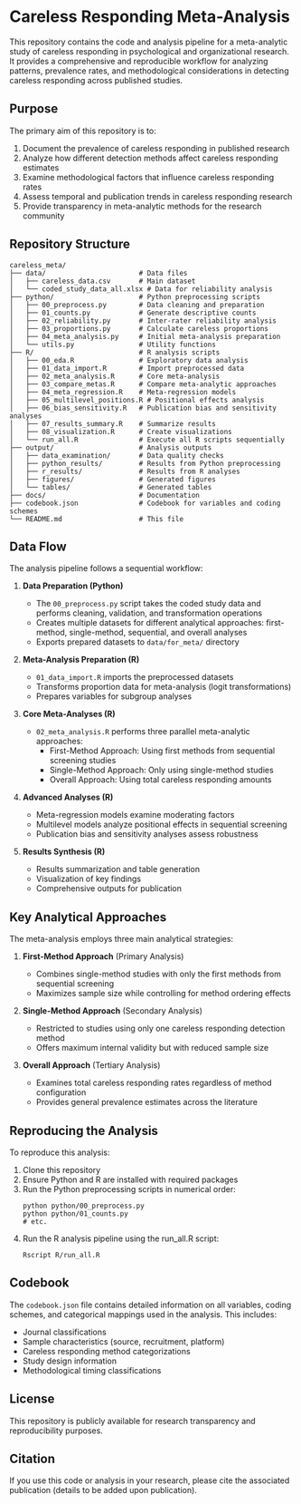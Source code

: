 # Careless Responding Meta-Analysis

This repository contains the code and analysis pipeline for a meta-analytic study of careless responding in psychological and organizational research. It provides a comprehensive and reproducible workflow for analyzing patterns, prevalence rates, and methodological considerations in detecting careless responding across published studies.

## Purpose

The primary aim of this repository is to:

1. Document the prevalence of careless responding in published research
2. Analyze how different detection methods affect careless responding estimates
3. Examine methodological factors that influence careless responding rates
4. Assess temporal and publication trends in careless responding research
5. Provide transparency in meta-analytic methods for the research community

## Repository Structure

```
careless_meta/
├── data/                       # Data files
│   ├── careless_data.csv       # Main dataset
│   └── coded_study_data_all.xlsx # Data for reliability analysis
├── python/                     # Python preprocessing scripts
│   ├── 00_preprocess.py        # Data cleaning and preparation
│   ├── 01_counts.py            # Generate descriptive counts
│   ├── 02_reliability.py       # Inter-rater reliability analysis
│   ├── 03_proportions.py       # Calculate careless proportions
│   ├── 04_meta_analysis.py     # Initial meta-analysis preparation
│   └── utils.py                # Utility functions
├── R/                          # R analysis scripts
│   ├── 00_eda.R                # Exploratory data analysis
│   ├── 01_data_import.R        # Import preprocessed data
│   ├── 02_meta_analysis.R      # Core meta-analysis
│   ├── 03_compare_metas.R      # Compare meta-analytic approaches
│   ├── 04_meta_regression.R    # Meta-regression models
│   ├── 05_multilevel_positions.R # Positional effects analysis
│   ├── 06_bias_sensitivity.R   # Publication bias and sensitivity analyses
│   ├── 07_results_summary.R    # Summarize results
│   ├── 08_visualization.R      # Create visualizations
│   └── run_all.R               # Execute all R scripts sequentially
├── output/                     # Analysis outputs
│   ├── data_examination/       # Data quality checks
│   ├── python_results/         # Results from Python preprocessing
│   ├── r_results/              # Results from R analyses
│   ├── figures/                # Generated figures
│   └── tables/                 # Generated tables
├── docs/                       # Documentation
├── codebook.json               # Codebook for variables and coding schemes
└── README.md                   # This file
```

## Data Flow

The analysis pipeline follows a sequential workflow:

1. **Data Preparation (Python)**
   - The `00_preprocess.py` script takes the coded study data and performs cleaning, validation, and transformation operations
   - Creates multiple datasets for different analytical approaches: first-method, single-method, sequential, and overall analyses
   - Exports prepared datasets to `data/for_meta/` directory

2. **Meta-Analysis Preparation (R)**
   - `01_data_import.R` imports the preprocessed datasets
   - Transforms proportion data for meta-analysis (logit transformations)
   - Prepares variables for subgroup analyses

3. **Core Meta-Analyses (R)**
   - `02_meta_analysis.R` performs three parallel meta-analytic approaches:
     - First-Method Approach: Using first methods from sequential screening studies
     - Single-Method Approach: Only using single-method studies
     - Overall Approach: Using total careless responding amounts

4. **Advanced Analyses (R)**
   - Meta-regression models examine moderating factors
   - Multilevel models analyze positional effects in sequential screening
   - Publication bias and sensitivity analyses assess robustness

5. **Results Synthesis (R)**
   - Results summarization and table generation
   - Visualization of key findings
   - Comprehensive outputs for publication

## Key Analytical Approaches

The meta-analysis employs three main analytical strategies:

1. **First-Method Approach** (Primary Analysis)
   - Combines single-method studies with only the first methods from sequential screening
   - Maximizes sample size while controlling for method ordering effects

2. **Single-Method Approach** (Secondary Analysis)
   - Restricted to studies using only one careless responding detection method
   - Offers maximum internal validity but with reduced sample size

3. **Overall Approach** (Tertiary Analysis)
   - Examines total careless responding rates regardless of method configuration
   - Provides general prevalence estimates across the literature

## Reproducing the Analysis

To reproduce this analysis:

1. Clone this repository
2. Ensure Python and R are installed with required packages
3. Run the Python preprocessing scripts in numerical order:
   ```
   python python/00_preprocess.py
   python python/01_counts.py
   # etc.
   ```
4. Run the R analysis pipeline using the run_all.R script:
   ```
   Rscript R/run_all.R
   ```

## Codebook

The `codebook.json` file contains detailed information on all variables, coding schemes, and categorical mappings used in the analysis. This includes:

- Journal classifications
- Sample characteristics (source, recruitment, platform)
- Careless responding method categorizations
- Study design information
- Methodological timing classifications

## License

This repository is publicly available for research transparency and reproducibility purposes.

## Citation

If you use this code or analysis in your research, please cite the associated publication (details to be added upon publication).
